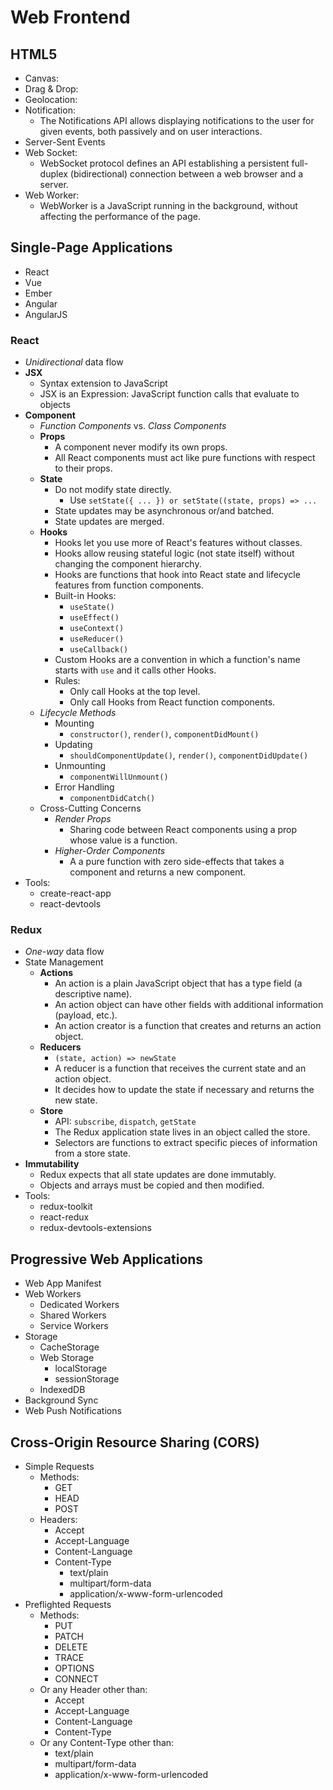 # Web Frontend

## HTML5

  - Canvas:
  - Drag & Drop:
  - Geolocation:
  - Notification:
    - The Notifications API allows displaying notifications to the user for given events, both passively and on user interactions.
  - Server-Sent Events
  - Web Socket:
    - WebSocket protocol defines an API establishing a persistent full-duplex (bidirectional) connection between a web browser and a server.
  - Web Worker:
    - WebWorker is a JavaScript running in the background, without affecting the performance of the page.


## Single-Page Applications

  - React
  - Vue
  - Ember
  - Angular
  - AngularJS

### React

  - *Unidirectional* data flow
  - **JSX**
    - Syntax extension to JavaScript
    - JSX is an Expression: JavaScript function calls that evaluate to objects
  - **Component**
    - *Function Components* vs. *Class Components*
    - **Props**
      - A component never modify its own props.
      - All React components must act like pure functions with respect to their props.
    - **State**
      - Do not modify state directly.
        - Use `setState({ ... }) or setState((state, props) => ...`
      - State updates may be asynchronous or/and batched.
      - State updates are merged.
    - **Hooks**
      - Hooks let you use more of React's features without classes.
      - Hooks allow reusing stateful logic (not state itself) without changing the component hierarchy. 
      - Hooks are functions that hook into React state and lifecycle features from function components.
      - Built-in Hooks:
        - `useState()`
        - `useEffect()`
        - `useContext()`
        - `useReducer()`
        - `useCallback()`
      - Custom Hooks are a convention in which a function's name starts with `use` and it calls other Hooks.
      - Rules:
        - Only call Hooks at the top level.
        - Only call Hooks from React function components.
    - *Lifecycle Methods*
      - Mounting
        - `constructor()`, `render()`, `componentDidMount()`
      - Updating
        - `shouldComponentUpdate()`, `render()`, `componentDidUpdate()`
      - Unmounting
        - `componentWillUnmount()`
      - Error Handling
        - `componentDidCatch()`
    - Cross-Cutting Concerns
      - *Render Props*
        - Sharing code between React components using a prop whose value is a function.
      - *Higher-Order Components*
        - A a pure function with zero side-effects that takes a component and returns a new component.
  - Tools:
    - create-react-app
    - react-devtools

### Redux

  - *One-way* data flow
  - State Management
    - **Actions**
      - An action is a plain JavaScript object that has a type field (a descriptive name).
      - An action object can have other fields with additional information (payload, etc.).
      - An action creator is a function that creates and returns an action object.
    - **Reducers**
      - `(state, action) => newState`
      - A reducer is a function that receives the current state and an action object.
      - It decides how to update the state if necessary and returns the new state.
    - **Store**
      - API: `subscribe`, `dispatch`, `getState`
      - The Redux application state lives in an object called the store.
      - Selectors are functions to extract specific pieces of information from a store state.
  - **Immutability**
    - Redux expects that all state updates are done immutably.
    - Objects and arrays must be copied and then modified.
  - Tools:
    - redux-toolkit
    - react-redux
    - redux-devtools-extensions


## Progressive Web Applications

  - Web App Manifest
  - Web Workers
    - Dedicated Workers
    - Shared Workers
    - Service Workers
  - Storage
    - CacheStorage
    - Web Storage
      - localStorage
      - sessionStorage
    - IndexedDB
  - Background Sync
  - Web Push Notifications


## Cross-Origin Resource Sharing (CORS)

  - Simple Requests
    - Methods:
      - GET
      - HEAD
      - POST
    - Headers:
      - Accept
      - Accept-Language
      - Content-Language
      - Content-Type
        - text/plain
        - multipart/form-data
        - application/x-www-form-urlencoded
  - Preflighted Requests
    - Methods:
      - PUT
      - PATCH
      - DELETE
      - TRACE
      - OPTIONS
      - CONNECT
    - Or any Header other than:
      - Accept
      - Accept-Language
      - Content-Language
      - Content-Type
    - Or any Content-Type other than:
      - text/plain
      - multipart/form-data
      - application/x-www-form-urlencoded


